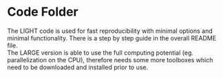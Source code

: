 # Code Folder 

The LIGHT code is used for fast reproducibility with minimal options and minimal functionality. There is a step by step guide in the overall README file. <br>
The LARGE version is able to use the full computing potential (eg. parallelization on the CPU), therefore needs some more toolboxes which need to be downloaded and installed prior to use. <br>
